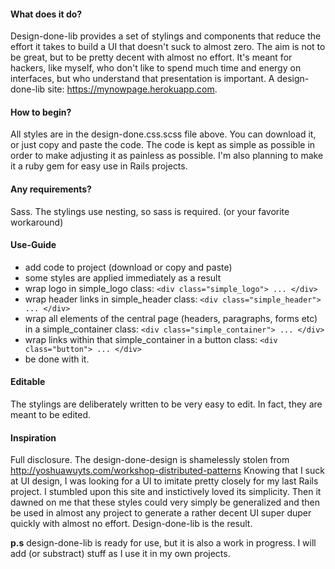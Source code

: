 #### What does it do?
Design-done-lib provides a set of stylings and components that reduce the effort it takes to build a UI that doesn't suck to almost zero. The aim is not to be great, but to be pretty decent with almost no effort. It's meant for hackers, like myself, who don't like to spend much time and energy on interfaces, but who understand that presentation is important. A design-done-lib site: https://mynowpage.herokuapp.com.

#### How to begin?
All styles are in the design-done.css.scss file above. You can download it, or just copy and paste the code. The code is kept as simple as possible in order to make adjusting it as painless as possible. I'm also planning to make it a ruby gem for easy use in Rails projects.

#### Any requirements?
Sass. The stylings use nesting, so sass is required. (or your favorite workaround)

#### Use-Guide
+ add code to project (download or copy and paste)
+ some styles are applied immediately as a result
+ wrap logo in simple_logo class: `<div class="simple_logo"> ... </div>`
+ wrap header links in simple_header class: `<div class="simple_header"> ... </div>`
+ wrap all elements of the central page (headers, paragraphs, forms etc) in a simple_container class: `<div class="simple_container"> ... </div>`
+ wrap links within that simple_container in a button class: `<div class="button"> ... </div>`
+ be done with it.

#### Editable
The stylings are deliberately written to be very easy to edit. In fact, they are meant to be edited.

#### Inspiration
Full disclosure. The design-done-design is shamelessly stolen from http://yoshuawuyts.com/workshop-distributed-patterns
Knowing that I suck at UI design, I was looking for a UI to imitate pretty closely for my last Rails project. I stumbled upon this site and instictively loved its simplicity. Then it dawned on me that these styles could very simply be generalized and then be used in almost any project to generate a rather decent UI super duper quickly with almost no effort. Design-done-lib is the result.

**p.s** design-done-lib is ready for use, but it is also a work in progress. I will add (or substract) stuff as I use it in my own projects.
